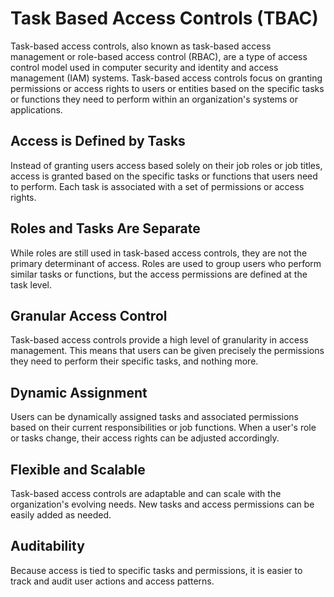 # Task Based Access Controls (TBAC)
Task-based access controls, also known as task-based access management or role-based access control (RBAC), are a type of access control model used in computer security and identity and access management (IAM) systems. Task-based access controls focus on granting permissions or access rights to users or entities based on the specific tasks or functions they need to perform within an organization's systems or applications.

## Access is Defined by Tasks
Instead of granting users access based solely on their job roles or job titles, access is granted based on the specific tasks or functions that users need to perform. Each task is associated with a set of permissions or access rights.
## Roles and Tasks Are Separate
While roles are still used in task-based access controls, they are not the primary determinant of access. Roles are used to group users who perform similar tasks or functions, but the access permissions are defined at the task level.
## Granular Access Control
Task-based access controls provide a high level of granularity in access management. This means that users can be given precisely the permissions they need to perform their specific tasks, and nothing more.
## Dynamic Assignment
Users can be dynamically assigned tasks and associated permissions based on their current responsibilities or job functions. When a user's role or tasks change, their access rights can be adjusted accordingly.
## Flexible and Scalable
Task-based access controls are adaptable and can scale with the organization's evolving needs. New tasks and access permissions can be easily added as needed.
## Auditability
Because access is tied to specific tasks and permissions, it is easier to track and audit user actions and access patterns.
